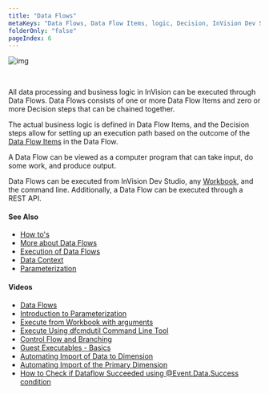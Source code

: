 ```yaml
---
title: "Data Flows"
metaKeys: "Data Flows, Data Flow Items, logic, Decision, InVision Dev Studio "
folderOnly: "false"
pageIndex: 6
---
```



![img](https://profitbasedocs.blob.core.windows.net/images/DFny.png)

<br/>

All data processing and business logic in InVision can be executed through Data Flows. Data Flows consists of one or more Data Flow Items and zero or more Decision steps that can be chained together. 

The actual business logic is defined in Data Flow Items, and the Decision steps allow for setting up an execution path based on the outcome of the [Data Flow Items](./dataflowitems/index.md) in the Data Flow.

A Data Flow can be viewed as a computer program that can take input, do some work, and produce output.

Data Flows can be executed from InVision Dev Studio, any [Workbook](./workbooks/index.md), and the command line. Additionally, a Data Flow can be executed through a REST API.
<br/>

#### See Also

- [How to's](./dataflows/howto.md)
- [More about Data Flows](./workbooks/components/dataflow.md)
- [Execution of Data Flows](./dataflows/execution/index.md)
- [Data Context](./dataflows/datacontext/index.md)
- [Parameterization](./dataflows/parametrization/index.md)
  <br/>

#### Videos

- [Data Flows](../videos/dataflows.md)
- [Introduction to Parameterization](https://profitbasedocs.blob.core.windows.net/videos/Data%20Flow%20-%20Introduction%20to%20parameterization.mp4)
- [Execute from Workbook with arguments](https://profitbasedocs.blob.core.windows.net/videos/Data%20Flow%20-%20Execute%20from%20Workbook%20with%20arguments.mp4)
- [Execute Using dfcmdutil Command Line Tool](https://profitbasedocs.blob.core.windows.net/videos/Data%20Flow%20-%20Execute%20using%20dfcmdutil%20command%20line%20tool.mp4)
- [Control Flow and Branching](https://profitbasedocs.blob.core.windows.net/videos/Data%20Flow%20-%20Control%20Flow%20and%20Branching.mp4)
- [Guest Executables - Basics](https://profitbasedocs.blob.core.windows.net/videos/Guest%20Executables%20-%20Basics.mp4)
- [Automating Import of Data to Dimension](https://profitbasedocs.blob.core.windows.net/videos/Automating%20Import%20of%20Data%20to%20Dimension.mp4)
- [Automating Import of the Primary Dimension](https://profitbasedocs.blob.core.windows.net/videos/Dimension%20-%20Import%20Primary%20Dimension.mp4)
- [How to Check if Dataflow Succeeded using @Event.Data.Success condition](https://profitbasedocs.blob.core.windows.net/videos/DF%20-%20Check%20if%20dataflow%20succeeded%20or%20not.mp4)